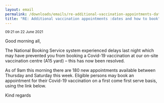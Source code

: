 ```yaml
---
layout: email
permalink: /downloads/emails/re-additional-vaccination-appointments-dates-and-how-to-book/
title: "RE: Additional vaccination appointments :dates and how to book"
---
```


<small> 09:21 on 22 June 2021</small>

Good morning all,

The National Booking Service system experienced delays last night which may have prevented you from booking a Covid-19 vaccination at our on-site vaccination centre (A15 yard) – this has now been resolved.

As of 9am this morning there are 180 new appointments available between Thursday and Saturday this week.
Eligible persons may book an appointment for their Covid-19 vaccination on a first come first serve basis, using the link below.

Kind regards